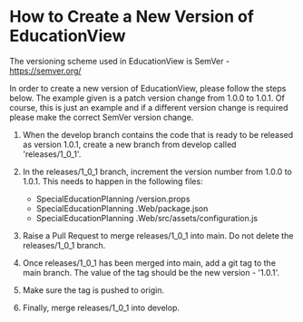 ﻿# How to Create a New Version of EducationView
The versioning scheme used in EducationView is SemVer - https://semver.org/

In order to create a new version of EducationView, please follow the steps below. The example given is a patch version change from 1.0.0 to 1.0.1. Of course, this is just an example and if a different version change is required please make the correct SemVer version change. 

1. When the develop branch contains the code that is ready to be released as version 1.0.1, create a new branch from develop called 'releases/1_0_1'.
2. In the releases/1_0_1 branch, increment the version number from 1.0.0 to 1.0.1. This needs to happen in the following files:
    - SpecialEducationPlanning
/version.props
    - SpecialEducationPlanning
.Web/package.json
    - SpecialEducationPlanning
.Web/src/assets/configuration.js

3. Raise a Pull Request to merge releases/1_0_1 into main. Do not delete the releases/1_0_1 branch. 
4. Once releases/1_0_1 has been merged into main, add a git tag to the main branch. The value of the tag should be the new version - '1.0.1'. 
5. Make sure the tag is pushed to origin. 
6. Finally, merge releases/1_0_1 into develop. 
